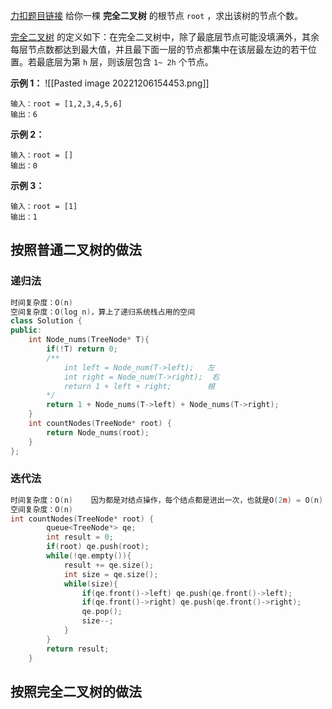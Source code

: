 [力扣题目链接](https://leetcode.cn/problems/count-complete-tree-nodes/)
给你一棵 **完全二叉树** 的根节点 `root` ，求出该树的节点个数。

[完全二叉树](https://baike.baidu.com/item/%E5%AE%8C%E5%85%A8%E4%BA%8C%E5%8F%89%E6%A0%91/7773232?fr=aladdin) 的定义如下：在完全二叉树中，除了最底层节点可能没填满外，其余每层节点数都达到最大值，并且最下面一层的节点都集中在该层最左边的若干位置。若最底层为第 `h` 层，则该层包含 `1~ 2h` 个节点。

**示例 1：**
![[Pasted image 20221206154453.png]]
```
输入：root = [1,2,3,4,5,6]
输出：6
```

**示例 2：**
```
输入：root = []
输出：0
```

**示例 3：**
```
输入：root = [1]
输出：1
```
## 按照普通二叉树的做法
### 递归法
```c++
时间复杂度：O(n)
空间复杂度：O(log n)，算上了递归系统栈占用的空间
class Solution {
public:
    int Node_nums(TreeNode* T){
        if(!T) return 0;
        /**
	        int left = Node_num(T->left);   左
	        int right = Node_num(T->right);  右
	        return 1 + left + right;        根
        */
        return 1 + Node_nums(T->left) + Node_nums(T->right);
    }
    int countNodes(TreeNode* root) {
        return Node_nums(root);
    }
};
```

### 迭代法
```c++
时间复杂度：O(n)    因为都是对结点操作，每个结点都是进出一次，也就是O(2n) = O(n)
空间复杂度：O(n)
int countNodes(TreeNode* root) {
        queue<TreeNode*> qe;
        int result = 0;
        if(root) qe.push(root);
        while(!qe.empty()){
            result += qe.size();
            int size = qe.size();
            while(size){
                if(qe.front()->left) qe.push(qe.front()->left);
                if(qe.front()->right) qe.push(qe.front()->right);
                qe.pop();
                size--;
            }
        }
        return result;
    }
```

## 按照完全二叉树的做法
